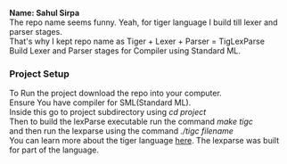 **Name: Sahul Sirpa**  
The repo name seems funny. Yeah, for tiger language I build till lexer and parser stages. <br>
That's why I kept repo name as Tiger + Lexer + Parser = TigLexParse <br>
Build Lexer and Parser stages for Compiler using Standard ML.<br>
### Project Setup
To Run the project download the repo into your computer. <br>
Ensure You have compiler for SML(Standard ML). <br>
Inside this go to project subdirectory using *cd project* <br>
Then to build the lexParse executable run the command *make tigc* <br>
and then run the lexparse using the command *./tigc filename* <br>
You can learn more about the tiger language [here](https://www.lrde.epita.fr/~tiger/tiger.html). The lexparse was built for part of the language.
